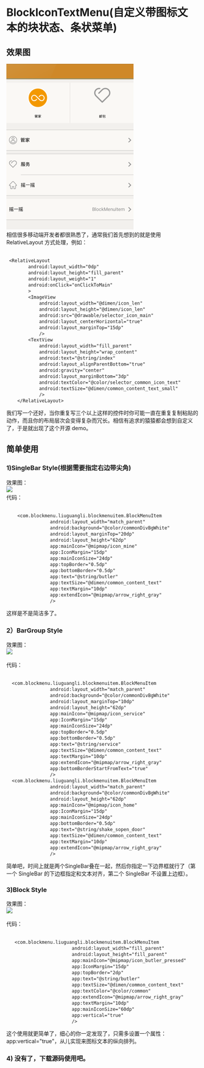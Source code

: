 # BlockIconTextMenu(自定义带图标文本的块状态、条状菜单)
## 效果图<br/>
<img src="https://github.com/liuguangli/BlockIconTextMenu/blob/master/total.png" /><br/>
相信很多移动端开发者都很熟悉了，通常我们首先想到的就是使用 RelativeLayout 方式处理，例如：
<pre><code>
 &ltRelativeLayout
        android:layout_width="0dp"
        android:layout_height="fill_parent"
        android:layout_weight="1"
        android:onClick="onClickToMain"
        >
        &ltImageView
            android:layout_width="@dimen/icon_len"
            android:layout_height="@dimen/icon_len"
            android:src="@drawable/selector_icon_main"
            android:layout_centerHorizontal="true"
            android:layout_marginTop="15dp"
            />
        &ltTextView
            android:layout_width="fill_parent"
            android:layout_height="wrap_content"
            android:text="@string/index"
            android:layout_alignParentBottom="true"
            android:gravity="center"
            android:layout_marginBottom="3dp"
            android:textColor="@color/selector_common_icon_text"
            android:textSize="@dimen/common_content_text_small"
            />
    &lt/RelativeLayout>
</code></pre>
我们写一个还好，当你重复写三个以上这样的控件时你可能一直在重复复制粘贴的动作，而且你的布局层次会变得复杂而冗长。相信有追求的猿猿都会想到自定义了，于是就出现了这个开源 demo。
## 简单使用
### 1)SingleBar Style(根据需要指定右边带尖角)
效果图：<br/>
<img src="https://github.com/liuguangli/BlockIconTextMenu/blob/master/bar_single.png" /><br/>
代码：
<pre><code>
    &ltcom.blockmenu.liuguangli.blockmenuitem.BlockMenuItem
                android:layout_width="match_parent"
                android:background="@color/commonDivBgWhite"
                android:layout_marginTop="20dp"
                android:layout_height="62dp"
                app:mainIcon="@mipmap/icon_mine"
                app:IconMargin="15dp"
                app:mainIconSize="24dp"
                app:topBorder="0.5dp"
                app:bottomBorder="0.5dp"
                app:text="@string/butler"
                app:textSize="@dimen/common_content_text"
                app:textMargin="10dp"
                app:extendIcon="@mipmap/arrow_right_gray"
                />
</code></pre>
这样是不是简洁多了。
### 2）BarGroup Style
效果图：<br/>
<img src="https://github.com/liuguangli/BlockIconTextMenu/blob/master/bar_group.png" /><br/>

代码：
<pre><code>
  &ltcom.blockmenu.liuguangli.blockmenuitem.BlockMenuItem
                android:layout_width="match_parent"
                android:background="@color/commonDivBgWhite"
                android:layout_marginTop="10dp"
                android:layout_height="62dp"
                app:mainIcon="@mipmap/icon_service"
                app:IconMargin="15dp"
                app:mainIconSize="24dp"
                app:topBorder="0.5dp"
                app:bottomBorder="0.5dp"
                app:text="@string/service"
                app:textSize="@dimen/common_content_text"
                app:textMargin="10dp"
                app:extendIcon="@mipmap/arrow_right_gray"
                app:bottomBorderStartFromText="true"
                />
  &ltcom.blockmenu.liuguangli.blockmenuitem.BlockMenuItem
                android:layout_width="match_parent"
                android:background="@color/commonDivBgWhite"
                android:layout_height="62dp"
                app:mainIcon="@mipmap/icon_home"
                app:IconMargin="15dp"
                app:mainIconSize="24dp"
                app:bottomBorder="0.5dp"
                app:text="@string/shake_sopen_door"
                app:textSize="@dimen/common_content_text"
                app:textMargin="10dp"
                app:extendIcon="@mipmap/arrow_right_gray"
                />          
</code></pre>
 

 简单吧，时间上就是两个SingleBar叠在一起，然后你指定一下边界框就行了（第一个 SingleBar 的下边框指定和文本对齐，第二个  SingleBar 不设置上边框）。
 
### 3)Block Style
 效果图：<br/>
 <img src="https://github.com/liuguangli/BlockIconTextMenu/blob/master/block_simple.png" /><br/>

 代码：
<pre><code>
   &ltcom.blockmenu.liuguangli.blockmenuitem.BlockMenuItem
                        android:layout_width="fill_parent"
                        android:layout_height="fill_parent"
                        app:mainIcon="@mipmap/icon_butler_pressed"
                        app:IconMargin="15dp"
                        app:topBorder="2dp"
                        app:text="@string/butler"
                        app:textSize="@dimen/common_content_text"
                        app:textColor="@color/common"
                        app:extendIcon="@mipmap/arrow_right_gray"
                        app:textMargin="10dp"
                        app:mainIconSize="60dp"
                        app:vertical="true"
                        />
</code></pre>                       

 这个使用就更简单了，细心的你一定发现了，只需多设置一个属性：app:vertical="true"，从儿实现来图标文本的纵向排列。
 
### 4) 没有了，下载源码使用吧。

